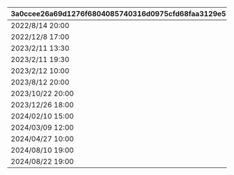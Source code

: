 |3a0ccee26a69d1276f6804085740316d0975cfd68faa3129e55ef78d14edc1fb|cb22add8744caf5cc035273b3e2babbe1eed6dd4e7a47408952264ccb59c90be|892e6397a8ea022f7cf7d6a0e0002cd11820a23b23712a0d765bd1b626b10f4a|2eddd180db056101f870ab322c69e0f386d4dddd5856dfb9a81eb54ce4e2e549|cf0454847aa2b3ad7f0406e6822be90c22104990279a3ca5e93aba83f7f1c2ef|
| --- | --- | --- | --- | --- |
|2022/8/14 20:00|2022/8/14 22:00|2022/8/8 18:00|2022081420|https://www.youtube.com/watch?v=P1-wIUSbS-s|
|2022/12/8 17:00|2022/12/23 12:00|2022/12/8 17:00|2022120817|https://youtu.be/MJswZwqB94g|
|2023/2/11 13:30|2023/2/11 19:30|2023/2/11 13:30|2023021113|https://youtu.be/4KJK4_U8lt0|
|2023/2/11 19:30|2023/2/12 10:00|2023/2/11 19:30|2023021119|https://youtu.be/6rsO7sgp0VE|
|2023/2/12 10:00|2023/2/12 22:00|2023/2/12 10:00|2023021210|https://youtu.be/b-vc4MCBzdc|
|2023/8/12 20:00|2023/8/12 22:10|2023/8/12 20:00|2023081220|https://youtube.com/live/HIxUyDMGPto|
|2023/10/22 20:00|2023/10/22 22:10|2023/10/22 20:00|2023102221|https://youtube.com/live/pVOkcT4KsI0|
|2023/12/26 18:00|2023/12/26 22:00|2023/12/26 18:00|2023122618|https://www.youtube.com/@priconne_redive|
|2024/02/10 15:00|2024/02/11 22:00|2024/02/10 15:00|2024021015|https://www.youtube.com/channel/UCiPSajGFI4ja74nYPU1MexA|
|2024/03/09 12:00|2024/03/09 21:05|2024/03/09 12:00|2024030912|https://www.youtube.com/@priconne_redive|
|2024/04/27 10:00|2024/04/27 22:30|2024/04/27 10:00|2024042710|https://youtube.com/live/q4nmwdceWik|
|2024/08/10 19:00|2024/08/10 23:00|2024/08/10 19:00|2024081019|https://youtube.com/live/zWczosxSvVE|
|2024/08/22 19:00|2024/08/22 22:00|2024/08/22 19:00|2024082219|https://youtube.com/live/Qp9pJyTIHE4|